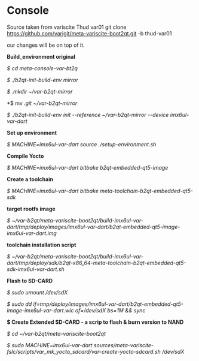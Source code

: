 # Console
Source taken from variscite Thud var01
   git clone https://github.com/varigit/meta-variscite-boot2qt.git -b thud-var01

   our changes will be on top of it.
   
  **Build_environment original**

  *$ cd meta-console-var-bt2q*

  *$ ./b2qt-init-build-env mirror* 

  *$ .mkdir ~/var-b2qt-mirror*

  *$ mv *.git ~/var-b2qt-mirror*

  *$ ./b2qt-init-build-env init --reference ~/var-b2qt-mirror --device imx6ul-var-dart*

  **Set up environment**

  *$ MACHINE=imx6ul-var-dart source ./setup-environment.sh*

  **Compile Yocto**

  *$ MACHINE=imx6ul-var-dart bitbake b2qt-embedded-qt5-image*

  **Create a toolchain**

  *$ MACHINE=imx6ul-var-dart bitbake meta-toolchain-b2qt-embedded-qt5-sdk*

  **target rootfs image**

  *$ ~/var-b2qt/meta-variscite-boot2qt/build-imx6ul-var-dart/tmp/deploy/images/imx6ul-var-dart/b2qt-embedded-qt5-image-imx6ul-var-dart.img*

  **toolchain installation script**

  *$ ~/var-b2qt/meta-variscite-boot2qt/build-imx6ul-var-dart/tmp/deploy/sdk/b2qt-x86_64-meta-toolchain-b2qt-embedded-qt5-sdk-imx6ul-var-dart.sh*

  **Flash to SD-CARD**

  *$ sudo umount /dev/sdX*

  *$ sudo dd if=tmp/deploy/images/imx6ul-var-dart/b2qt-embedded-qt5-image-imx6ul-var-dart.wic of=/dev/sdX bs=1M && sync*

  **$ Create Extended SD-CARD   -  a scrip to flash & burn version to NAND**

  *$ cd ~/var-b2qt/meta-variscite-boot2qt*

  *$ sudo MACHINE=imx6ul-var-dart sources/meta-variscite-fslc/scripts/var_mk_yocto_sdcard/var-create-yocto-sdcard.sh /dev/sdX*

